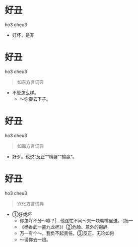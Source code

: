 # 好丑
ho3 cheu3
- 好坏，是非

# 好丑
ho3 cheu3
> 如东方言词典
- 不管怎么样。
  - ～你要去下子。

# 好丑
ho3 cheu3
> 如皋方言词典
- 好歹。也说“反正”“横竖”“输赢”。

# 好丑
ho3 cheu3
> 兴化方言词典
- ①好或坏
  - 你怎吖不分～嗲？|…他连忙不问～夹一块朝嘴里送。（扬一
  - 《杨香武一盗九龙杯》）②危险、意外的婉辞
  - 万一有个～，我负不起责任。③反正、无论如何
  - ～请你去一趟。
